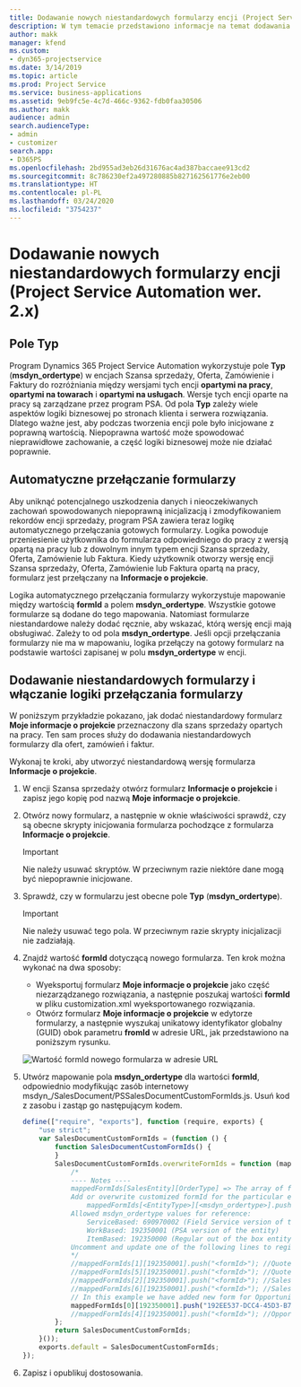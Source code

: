 ```yaml
---
title: Dodawanie nowych niestandardowych formularzy encji (Project Service Automation wer. 2.x)
description: W tym temacie przedstawiono informacje na temat dodawania niestandardowych formularzy encji szans sprzedaży, ofert, zamówień lub faktur w programie Dynamics 365 Project Service Automation w wersji 2.x.
author: makk
manager: kfend
ms.custom:
- dyn365-projectservice
ms.date: 3/14/2019
ms.topic: article
ms.prod: Project Service
ms.service: business-applications
ms.assetid: 9eb9fc5e-4c7d-466c-9362-fdb0faa30506
ms.author: makk
audience: admin
search.audienceType:
- admin
- customizer
search.app:
- D365PS
ms.openlocfilehash: 2bd955ad3eb26d31676ac4ad387baccaee913cd2
ms.sourcegitcommit: 8c786230ef2a497280885b827162561776e2eb00
ms.translationtype: HT
ms.contentlocale: pl-PL
ms.lasthandoff: 03/24/2020
ms.locfileid: "3754237"
---
```

# <a name="add-new-custom-entity-forms-project-service-automation-2x"></a>Dodawanie nowych niestandardowych formularzy encji (Project Service Automation wer. 2.x)

## <a name="type-field"></a>Pole Typ 

Program Dynamics 365 Project Service Automation wykorzystuje pole **Typ** (**msdyn\_ordertype**) w encjach Szansa sprzedaży, Oferta, Zamówienie i Faktury do rozróżniania między wersjami tych encji **opartymi na pracy**, **opartymi na towarach** i **opartymi na usługach**. Wersje tych encji oparte na pracy są zarządzane przez program PSA. Od pola **Typ** zależy wiele aspektów logiki biznesowej po stronach klienta i serwera rozwiązania. Dlatego ważne jest, aby podczas tworzenia encji pole było inicjowane z poprawną wartością. Niepoprawna wartość może spowodować nieprawidłowe zachowanie, a część logiki biznesowej może nie działać poprawnie.

## <a name="automatic-form-switching"></a>Automatyczne przełączanie formularzy

Aby uniknąć potencjalnego uszkodzenia danych i nieoczekiwanych zachowań spowodowanych niepoprawną inicjalizacją i zmodyfikowaniem rekordów encji sprzedaży, program PSA zawiera teraz logikę automatycznego przełączania gotowych formularzy. Logika powoduje przeniesienie użytkownika do formularza odpowiedniego do pracy z wersją opartą na pracy lub z dowolnym innym typem encji Szansa sprzedaży, Oferta, Zamówienie lub Faktura. Kiedy użytkownik otworzy wersję encji Szansa sprzedaży, Oferta, Zamówienie lub Faktura opartą na pracy, formularz jest przełączany na **Informacje o projekcie**.

Logika automatycznego przełączania formularzy wykorzystuje mapowanie między wartością **formId** a polem **msdyn\_ordertype**. Wszystkie gotowe formularze są dodane do tego mapowania. Natomiast formularze niestandardowe należy dodać ręcznie, aby wskazać, którą wersję encji mają obsługiwać. Zależy to od pola **msdyn\_ordertype**. Jeśli opcji przełączania formularzy nie ma w mapowaniu, logika przełączy na gotowy formularz na podstawie wartości zapisanej w polu **msdyn\_ordertype** w encji.

## <a name="add-custom-forms-and-turn-on-the-form-switching-logic"></a>Dodawanie niestandardowych formularzy i włączanie logiki przełączania formularzy

W poniższym przykładzie pokazano, jak dodać niestandardowy formularz **Moje informacje o projekcie** przeznaczony dla szans sprzedaży opartych na pracy. Ten sam proces służy do dodawania niestandardowych formularzy dla ofert, zamówień i faktur.

Wykonaj te kroki, aby utworzyć niestandardową wersję formularza **Informacje o projekcie**.

1. W encji Szansa sprzedaży otwórz formularz **Informacje o projekcie** i zapisz jego kopię pod nazwą **Moje informacje o projekcie**.
2. Otwórz nowy formularz, a następnie w oknie właściwości sprawdź, czy są obecne skrypty inicjowania formularza pochodzące z formularza **Informacje o projekcie**. 

    > [!IMPORTANT]
    > Nie należy usuwać skryptów. W przeciwnym razie niektóre dane mogą być niepoprawnie inicjowane.

3. Sprawdź, czy w formularzu jest obecne pole **Typ** (**msdyn\_ordertype**). 

    > [!IMPORTANT]
    > Nie należy usuwać tego pola. W przeciwnym razie skrypty inicjalizacji nie zadziałają.

4. Znajdź wartość **formId** dotyczącą nowego formularza. Ten krok można wykonać na dwa sposoby:

    - Wyeksportuj formularz **Moje informacje o projekcie** jako część niezarządzanego rozwiązania, a następnie poszukaj wartości **formId** w pliku customization.xml wyeksportowanego rozwiązania.
    - Otwórz formularz **Moje informacje o projekcie** w edytorze formularzy, a następnie wyszukaj unikatowy identyfikator globalny (GUID) obok parametru **fromId** w adresie URL, jak przedstawiono na poniższym rysunku.

    ![Wartość formId nowego formularza w adresie URL](media/how-to-add-custom-forms-in-v2.0.png)

5. Utwórz mapowanie pola **msdyn\_ordertype** dla wartości **formId**, odpowiednio modyfikując zasób internetowy msdyn\_/SalesDocument/PSSalesDocumentCustomFormIds.js. Usuń kod z zasobu i zastąp go następującym kodem.

    ```javascript
    define(["require", "exports"], function (require, exports) {
        "use strict";
        var SalesDocumentCustomFormIds = (function () {
            function SalesDocumentCustomFormIds() {
            }
            SalesDocumentCustomFormIds.overwriteFormIds = function (mappedFormIds) {
                /*
                ---- Notes ----
                mappedFormIds[SalesEntity][OrderType] => The array of forms IDs that support particular entity and order type
                Add or overwrite customized formId for the particular entity and order type by calling:
                    mappedFormIds[<EntityType>][<msdyn_ordertype>].push("<formId>");
                Allowed msdyn_ordertype values for reference:
                    ServiceBased: 690970002 (Field Service version of the entity)
                    WorkBased: 192350001 (PSA version of the entity)
                    ItemBased: 192350000 (Regular out of the box entity)
                Uncomment and update one of the following lines to register custom PSA form for required entity:
                */      
                //mappedFormIds[1][192350001].push("<formId>"); //Quote
                //mappedFormIds[5][192350001].push("<formId>"); //Quote Line
                //mappedFormIds[2][192350001].push("<formId>"); //Sales Order
                //mappedFormIds[6][192350001].push("<formId>"); //Sales Order Line
                // In this example we have added new form for Opportunity
                mappedFormIds[0][192350001].push("192EE537-DCC4-45D3-B7AF-EA694B9113D2"); //Opportunity
                //mappedFormIds[4][192350001].push("<formId>"); //Opportunity Line
            };
            return SalesDocumentCustomFormIds;
        }());
        exports.default = SalesDocumentCustomFormIds;
    });
    ```

6. Zapisz i opublikuj dostosowania.
